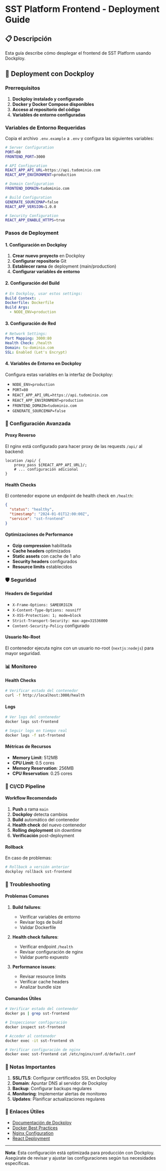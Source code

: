 # SST Platform Frontend - Deployment Guide

## 📋 Descripción

Esta guía describe cómo desplegar el frontend de SST Platform usando Dockploy.

## 🚀 Deployment con Dockploy

### Prerrequisitos

1. **Dockploy instalado y configurado**
2. **Docker y Docker Compose disponibles**
3. **Acceso al repositorio del código**
4. **Variables de entorno configuradas**

### Variables de Entorno Requeridas

Copia el archivo `.env.example` a `.env` y configura las siguientes variables:

```bash
# Server Configuration
PORT=80
FRONTEND_PORT=3000

# API Configuration
REACT_APP_API_URL=https://api.tudominio.com
REACT_APP_ENVIRONMENT=production

# Domain Configuration
FRONTEND_DOMAIN=tudominio.com

# Build Configuration
GENERATE_SOURCEMAP=false
REACT_APP_VERSION=1.0.0

# Security Configuration
REACT_APP_ENABLE_HTTPS=true
```

### Pasos de Deployment

#### 1. Configuración en Dockploy

1. **Crear nuevo proyecto** en Dockploy
2. **Configurar repositorio** Git
3. **Establecer rama** de deployment (main/production)
4. **Configurar variables de entorno**

#### 2. Configuración del Build

```yaml
# En Dockploy, usar estos settings:
Build Context: .
Dockerfile: Dockerfile
Build Args:
  - NODE_ENV=production
```

#### 3. Configuración de Red

```yaml
# Network Settings:
Port Mapping: 3000:80
Health Check: /health
Domain: tu-dominio.com
SSL: Enabled (Let's Encrypt)
```

#### 4. Variables de Entorno en Dockploy

Configura estas variables en la interfaz de Dockploy:

- `NODE_ENV=production`
- `PORT=80`
- `REACT_APP_API_URL=https://api.tudominio.com`
- `REACT_APP_ENVIRONMENT=production`
- `FRONTEND_DOMAIN=tudominio.com`
- `GENERATE_SOURCEMAP=false`

### 🔧 Configuración Avanzada

#### Proxy Reverso

El nginx está configurado para hacer proxy de las requests `/api/` al backend:

```nginx
location /api/ {
    proxy_pass ${REACT_APP_API_URL}/;
    # ... configuración adicional
}
```

#### Health Checks

El contenedor expone un endpoint de health check en `/health`:

```json
{
  "status": "healthy",
  "timestamp": "2024-01-01T12:00:00Z",
  "service": "sst-frontend"
}
```

#### Optimizaciones de Performance

- **Gzip compression** habilitada
- **Cache headers** optimizados
- **Static assets** con cache de 1 año
- **Security headers** configurados
- **Resource limits** establecidos

### 🛡️ Seguridad

#### Headers de Seguridad

- `X-Frame-Options: SAMEORIGIN`
- `X-Content-Type-Options: nosniff`
- `X-XSS-Protection: 1; mode=block`
- `Strict-Transport-Security: max-age=31536000`
- `Content-Security-Policy` configurado

#### Usuario No-Root

El contenedor ejecuta nginx con un usuario no-root (`nextjs:nodejs`) para mayor seguridad.

### 📊 Monitoreo

#### Health Checks

```bash
# Verificar estado del contenedor
curl -f http://localhost:3000/health
```

#### Logs

```bash
# Ver logs del contenedor
docker logs sst-frontend

# Seguir logs en tiempo real
docker logs -f sst-frontend
```

#### Métricas de Recursos

- **Memory Limit**: 512MB
- **CPU Limit**: 0.5 cores
- **Memory Reservation**: 256MB
- **CPU Reservation**: 0.25 cores

### 🔄 CI/CD Pipeline

#### Workflow Recomendado

1. **Push** a rama `main`
2. **Dockploy** detecta cambios
3. **Build** automático del contenedor
4. **Health check** del nuevo contenedor
5. **Rolling deployment** sin downtime
6. **Verificación** post-deployment

#### Rollback

En caso de problemas:

```bash
# Rollback a versión anterior
dockploy rollback sst-frontend
```

### 🐛 Troubleshooting

#### Problemas Comunes

1. **Build failures**:
   - Verificar variables de entorno
   - Revisar logs de build
   - Validar Dockerfile

2. **Health check failures**:
   - Verificar endpoint `/health`
   - Revisar configuración de nginx
   - Validar puerto expuesto

3. **Performance issues**:
   - Revisar resource limits
   - Verificar cache headers
   - Analizar bundle size

#### Comandos Útiles

```bash
# Verificar estado del contenedor
docker ps | grep sst-frontend

# Inspeccionar configuración
docker inspect sst-frontend

# Acceder al contenedor
docker exec -it sst-frontend sh

# Verificar configuración de nginx
docker exec sst-frontend cat /etc/nginx/conf.d/default.conf
```

### 📝 Notas Importantes

1. **SSL/TLS**: Configurar certificados SSL en Dockploy
2. **Domain**: Apuntar DNS al servidor de Dockploy
3. **Backup**: Configurar backups regulares
4. **Monitoring**: Implementar alertas de monitoreo
5. **Updates**: Planificar actualizaciones regulares

### 🔗 Enlaces Útiles

- [Documentación de Dockploy](https://dockploy.com/docs)
- [Docker Best Practices](https://docs.docker.com/develop/best-practices/)
- [Nginx Configuration](https://nginx.org/en/docs/)
- [React Deployment](https://create-react-app.dev/docs/deployment/)

---

**Nota**: Esta configuración está optimizada para producción con Dockploy. Asegúrate de revisar y ajustar las configuraciones según tus necesidades específicas.